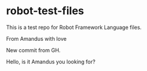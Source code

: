 # robot-test-files

This is a test repo for Robot Framework Language files.

From Amandus with love

New commit from GH.

Hello, is it Amandus you looking for?